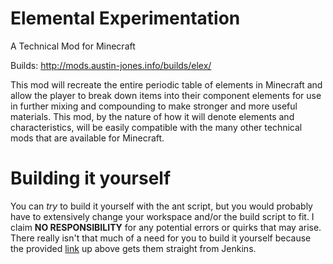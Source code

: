 Elemental Experimentation
============
A Technical Mod for Minecraft

Builds: http://mods.austin-jones.info/builds/elex/

This mod will recreate the entire periodic table of elements in Minecraft and allow the player to break down items into their component elements for use in further mixing and compounding to make stronger and more useful materials. This mod, by the nature of how it will denote elements and characteristics, will be easily compatible with the many other technical mods that are available for Minecraft.

Building it yourself
============

You can *try* to build it yourself with the ant script, but you would probably have to extensively change your workspace and/or the build script to fit. I claim **NO RESPONSIBILITY** for any potential errors or quirks that may arise. There really isn't that much of a need for you to build it yourself because the provided [link](http://mods.austin-jones.info/builds/elex/) up above gets them straight from Jenkins.
